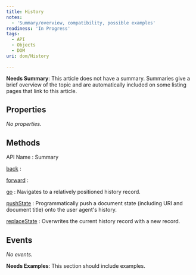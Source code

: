 ```yaml
---
title: History
notes:
  - 'Summary/overview, compatibility, possible examples'
readiness: 'In Progress'
tags:
  - API
  - Objects
  - DOM
uri: dom/History

---
```

**Needs Summary**: This article does not have a summary. Summaries give a brief overview of the topic and are automatically included on some listing pages that link to this article.

## <span>Properties</span>

*No properties.*

## <span>Methods</span>

API Name
:   Summary

[back](/dom/History/back)
:

[forward](/dom/History/forward)
:

[go](/dom/History/go)
:   Navigates to a relatively positioned history record.

[pushState](/dom/History/pushState)
:   Programmatically push a document state (including URI and document title) onto the user agent's history.

[replaceState](/dom/History/replaceState)
:   Overwrites the current history record with a new record.

## <span>Events</span>

*No events.*

**Needs Examples**: This section should include examples.

